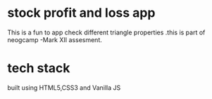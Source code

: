 # stock profit and loss app
This is a fun to app check different triangle properties .this is part of neogcamp -Mark XII assesment.

# tech stack
built using HTML5,CSS3 and Vanilla JS 
